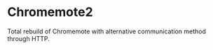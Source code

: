 Chromemote2
===========

Total rebuild of Chromemote with alternative communication method through HTTP.
